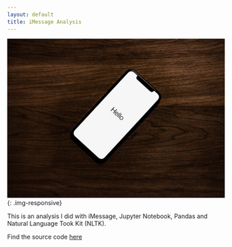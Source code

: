 ```yaml
---
layout: default
title: iMessage Analysis
---
```

![screenshot of iphone](/assets/tyler-lastovich-720384-unsplash.jpg){: .img-responsive}

This is an analysis I did with iMessage, Jupyter Notebook, Pandas and Natural Language Took Kit (NLTK).

Find the source code [here](https://github.com/Sebbenbear/imessage-analysis)
